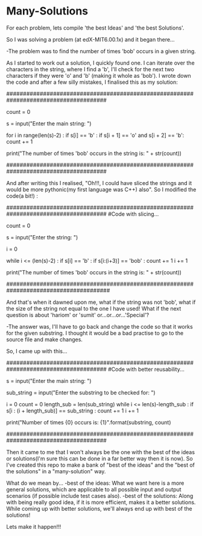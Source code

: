 # Many-Solutions
For each problem, lets compile 'the best Ideas' and 'the best Solutions'.

So I was solving a problem (at edX-MIT6.00.1x) and it began there...

-The problem was to find the number of times 'bob' occurs in a given string. 

As I started to work out a solution, I quickly found one.  I can iterate over the characters in the string, where I find a 'b', I'll check for the next two characters if they were 'o' and 'b' (making it whole as 'bob').
I wrote down the code and after a few silly mistakes, I finalised this as my solution:

######################################################################################

count = 0

s = input("Enter the main string: ")

for i in range(len(s)-2) :
    if s[i] == 'b' :
        if s[i + 1] == 'o' and s[i + 2] == 'b':
            count += 1


print("The number of times 'bob' occurs in the string is: " + str(count))


######################################################################################


And after writing this I realised, "Oh!!!, I could have sliced the strings and it would be more pythonic(my first language was C++) also". So I modified the code(a bit!) :

######################################################################################
#Code with slicing...

count = 0

s = input("Enter the string: ")

i = 0

while i <= (len(s)-2) :
    if s[i] == 'b' :
        if s[i:(i+3)] == 'bob' :
            count += 1
    i += 1

print("The number of times 'bob' occurs in the string is: " + str(count))

#######################################################################################


And that's when it dawned upon me, what if the string was not 'bob', what if the size of the string not equal to the one I have used! What if the next question is about 'hariom' or 'sumit' or...or...or...'Special'?

-The answer was, I'll have to go back and change the code so that it works for the given substring. I thought it would be a bad practise to go to the source file and make changes. 

So, I came up with this...

######################################################################################
#Code with better reusability...


s = input("Enter the main string: ")

sub_string = input("Enter the substring to be checked for: ")


i = 0
count = 0
length_sub = len(sub_string)
while i  <=  len(s)-length_sub :
    if s[i : (i + length_sub)] == sub_string :
        count += 1
    i += 1     

print("Number of times {0} occurs is: {1}".format(substring, count)

######################################################################################

Then it came to me that I won't always be the one with the best of the ideas or solutions(I'm sure this can be done in a far better way then it is now). So I've created this repo to make a bank of "best of the ideas" and the "best of the solutions" in a "many-solution" way.

What do we mean by...
-best of the ideas: What we want here is a more general solutions, which are applicable to all possible input and output scenarios (if possible include test cases also).
-best of the solutions: Along with being really good idea, if it is more efficient, makes it a better solutions. While coming up with better solutions, we'll always end up with best of the solutions!

Lets make it happen!!!
